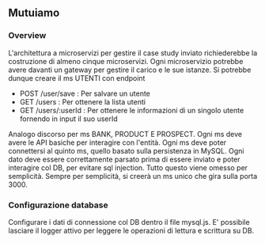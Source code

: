 ## Mutuiamo

### Overview

L'architettura a microservizi per gestire il case study inviato richiederebbe la costruzione di almeno cinque microservizi. Ogni microservizio potrebbe avere davanti un gateway per gestire il carico e le sue istanze. Si potrebbe dunque creare il ms UTENTI con endpoint

-   POST /user/save : Per salvare un utente
-   GET /users : Per ottenere la lista utenti
-   GET /users/:userId : Per ottenere le informazioni di un singolo utente fornendo in input il suo userId

Analogo discorso per ms BANK, PRODUCT E PROSPECT. Ogni ms deve avere le API basiche per interagire con l'entità. Ogni ms deve poter connettersi al quinto ms, quello basato sulla persistenza in MySQL. Ogni dato deve essere correttamente parsato prima di essere inviato e poter interagire col DB, per evitare sql injection. Tutto questo viene omesso per semplicità. Sempre per semplicità, si creerà un ms unico che gira sulla porta 3000.

### Configurazione database

Configurare i dati di connessione col DB dentro il file mysql.js. E' possibile lasciare il logger attivo per leggere le operazioni di lettura e scrittura su DB.
